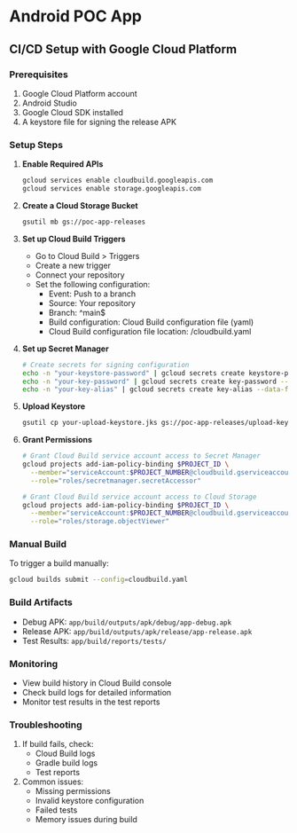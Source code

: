 # Android POC App

## CI/CD Setup with Google Cloud Platform

### Prerequisites
1. Google Cloud Platform account
2. Android Studio
3. Google Cloud SDK installed
4. A keystore file for signing the release APK

### Setup Steps

1. **Enable Required APIs**
   ```bash
   gcloud services enable cloudbuild.googleapis.com
   gcloud services enable storage.googleapis.com
   ```

2. **Create a Cloud Storage Bucket**
   ```bash
   gsutil mb gs://poc-app-releases
   ```

3. **Set up Cloud Build Triggers**
   - Go to Cloud Build > Triggers
   - Create a new trigger
   - Connect your repository
   - Set the following configuration:
     - Event: Push to a branch
     - Source: Your repository
     - Branch: ^main$
     - Build configuration: Cloud Build configuration file (yaml)
     - Cloud Build configuration file location: /cloudbuild.yaml

4. **Set up Secret Manager**
   ```bash
   # Create secrets for signing configuration
   echo -n "your-keystore-password" | gcloud secrets create keystore-password --data-file=-
   echo -n "your-key-password" | gcloud secrets create key-password --data-file=-
   echo -n "your-key-alias" | gcloud secrets create key-alias --data-file=-
   ```

5. **Upload Keystore**
   ```bash
   gsutil cp your-upload-keystore.jks gs://poc-app-releases/upload-keystore.jks
   ```

6. **Grant Permissions**
   ```bash
   # Grant Cloud Build service account access to Secret Manager
   gcloud projects add-iam-policy-binding $PROJECT_ID \
     --member="serviceAccount:$PROJECT_NUMBER@cloudbuild.gserviceaccount.com" \
     --role="roles/secretmanager.secretAccessor"

   # Grant Cloud Build service account access to Cloud Storage
   gcloud projects add-iam-policy-binding $PROJECT_ID \
     --member="serviceAccount:$PROJECT_NUMBER@cloudbuild.gserviceaccount.com" \
     --role="roles/storage.objectViewer"
   ```

### Manual Build
To trigger a build manually:
```bash
gcloud builds submit --config=cloudbuild.yaml
```

### Build Artifacts
- Debug APK: `app/build/outputs/apk/debug/app-debug.apk`
- Release APK: `app/build/outputs/apk/release/app-release.apk`
- Test Results: `app/build/reports/tests/`

### Monitoring
- View build history in Cloud Build console
- Check build logs for detailed information
- Monitor test results in the test reports

### Troubleshooting
1. If build fails, check:
   - Cloud Build logs
   - Gradle build logs
   - Test reports
2. Common issues:
   - Missing permissions
   - Invalid keystore configuration
   - Failed tests
   - Memory issues during build 